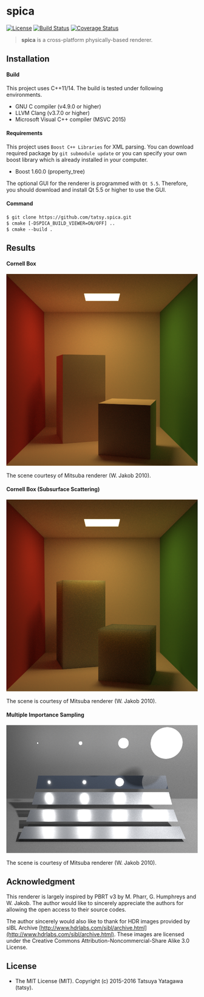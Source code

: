 spica
===

[![License](https://img.shields.io/badge/License-MIT-blue.svg)](https://github.com/tatsy/spica/blob/master/LICENSE)
[![Build Status](https://travis-ci.org/tatsy/spica.svg?branch=master)](https://travis-ci.org/tatsy/spica)
[![Coverage Status](https://coveralls.io/repos/tatsy/spica/badge.svg?branch=master)](https://coveralls.io/r/tatsy/spica?branch=master)

> **spica** is a cross-platform physically-based renderer.

## Installation

#### Build

This project uses C++11/14. The build is tested under following environments.

* GNU C compiler (v4.9.0 or higher)
* LLVM Clang (v3.7.0 or higher)
* Microsoft Visual C++ compiler (MSVC 2015)

#### Requirements

This project uses ```Boost C++ Libraries``` for XML parsing. You can download required package
by ```git submodule update``` or you can specify your own boost library which is already
installed in your computer.

* Boost 1.60.0 (property_tree)

The optional GUI for the renderer is programmed with ```Qt 5.5```. Therefore,
you should download and install Qt 5.5 or higher to use the GUI.

#### Command

```shell
$ git clone https://github.com/tatsy.spica.git
$ cmake [-DSPICA_BUILD_VIEWER=ON/OFF] ..
$ cmake --build .
```

## Results

#### Cornell Box

<img src="./results/cbox_1000.png" width="512" />

The scene courtesy of Mitsuba renderer (W. Jakob 2010).

#### Cornell Box (Subsurface Scattering)

<img src="./results/cbox_sss_1000.png" width="512" />

The scene is courtesy of Mitsuba renderer (W. Jakob 2010).

#### Multiple Importance Sampling

<img src="./results/mi_1000.png" width="512" />

The scene is courtesy of Mitsuba renderer (W. Jakob 2010).


## Acknowledgment

This renderer is largely inspired by PBRT v3 by M. Pharr, G. Humphreys and W. Jakob. The author would like to sincerely appreciate the authors for allowing the open access to their source codes.

The author sincerely would also like to thank for HDR images provided by sIBL Archive [http://www.hdrlabs.com/sibl/archive.html](http://www.hdrlabs.com/sibl/archive.html). These images are licensed under the Creative Commons Attribution-Noncommercial-Share Alike 3.0 License.

## License

* The MIT License (MIT). Copyright (c) 2015-2016 Tatsuya Yatagawa (tatsy).
